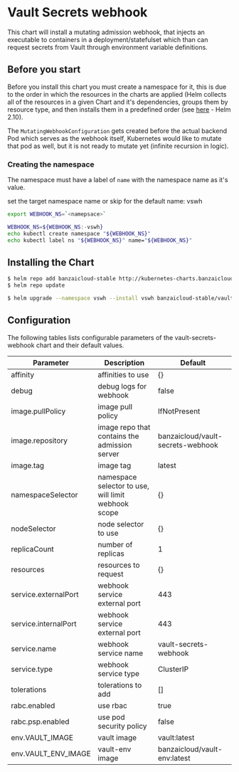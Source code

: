 # Vault Secrets webhook

This chart will install a mutating admission webhook, that injects an executable to containers in a deployment/statefulset which than can request secrets from Vault through environment variable definitions.

## Before you start

Before you install this chart you must create a namespace for it, this is due to the order in which the resources in the charts are applied (Helm collects all of the resources in a given Chart and it's dependencies, groups them by resource type, and then installs them in a predefined order (see [here](https://github.com/helm/helm/blob/release-2.10/pkg/tiller/kind_sorter.go#L29) - Helm 2.10).

The `MutatingWebhookConfiguration` gets created before the actual backend Pod which serves as the webhook itself, Kubernetes would like to mutate that pod as well, but it is not ready to mutate yet (infinite recursion in logic).

### Creating the namespace

The namespace must have a label of `name` with the namespace name as it's value.

set the target namespace name or skip for the default name: vswh

```bash
export WEBHOOK_NS=`<namepsace>`
```

```bash
WEBHOOK_NS=${WEBHOOK_NS:-vswh}
echo kubectl create namespace "${WEBHOOK_NS}"
echo kubectl label ns "${WEBHOOK_NS}" name="${WEBHOOK_NS}"
```

## Installing the Chart

```bash
$ helm repo add banzaicloud-stable http://kubernetes-charts.banzaicloud.com/branch/master
$ helm repo update
```

```bash
$ helm upgrade --namespace vswh --install vswh banzaicloud-stable/vault-secrets-webhook
```

## Configuration

The following tables lists configurable parameters of the vault-secrets-webhook chart and their default values.

|               Parameter             |                    Description                    |                  Default                 |
| ----------------------------------- | ------------------------------------------------- | -----------------------------------------|
|affinity                             |affinities to use                                  |{}                                        |
|debug                                |debug logs for webhook                             |false                                     |
|image.pullPolicy                     |image pull policy                                  |IfNotPresent                              |
|image.repository                     |image repo that contains the admission server      |banzaicloud/vault-secrets-webhook         |
|image.tag                            |image tag                                          |latest                                    |
|namespaceSelector                    |namespace selector to use, will limit webhook scope|{}                                        |
|nodeSelector                         |node selector to use                               |{}                                        |
|replicaCount                         |number of replicas                                 |1                                         |
|resources                            |resources to request                               |{}                                        |
|service.externalPort                 |webhook service external port                      |443                                       |
|service.internalPort                 |webhook service external port                      |443                                       |
|service.name                         |webhook service name                               |vault-secrets-webhook                     |
|service.type                         |webhook service type                               |ClusterIP                                 |
|tolerations                          |tolerations to add                                 |[]                                        |
|rabc.enabled                         |use rbac                                           |true                                      |
|rabc.psp.enabled                     |use pod security policy                            |false                                     |
|env.VAULT_IMAGE                      |vault image                                        |vault:latest                              |
|env.VAULT_ENV_IMAGE                  |vault-env image                                    |banzaicloud/vault-env:latest              |
